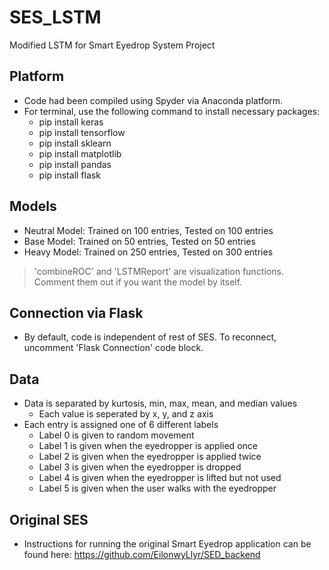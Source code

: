 # SES_LSTM
Modified LSTM for Smart Eyedrop System Project

## Platform
- Code had been compiled using Spyder via Anaconda platform. 
- For terminal, use the following command to install necessary packages:
	- pip install keras 
	- pip install tensorflow
	- pip install sklearn
	- pip install matplotlib
	- pip install pandas
	- pip install flask
           
## Models
- Neutral Model: Trained on 100 entries, Tested on 100 entries
- Base Model: Trained on 50 entries, Tested on 50 entries
- Heavy Model: Trained on 250 entries, Tested on 300 entries
> 'combineROC' and 'LSTMReport' are visualization functions. Comment them out if you want the model by itself.

## Connection via Flask
- By default, code is independent of rest of SES. To reconnect, uncomment 'Flask Connection' code block.

## Data
- Data is separated by kurtosis, min, max, mean, and median values
	- Each value is seperated by x, y, and z axis
- Each entry is assigned one of 6 different labels
	- Label 0 is given to random movement
	- Label 1 is given when the eyedropper is applied once
	- Label 2 is given when the eyedropper is applied twice
	- Label 3 is given when the eyedropper is dropped
	- Label 4 is given when the eyedropper is lifted but not used
	- Label 5 is given when the user walks with the eyedropper

## Original SES
- Instructions for running the original Smart Eyedrop application can be found here: https://github.com/EilonwyLlyr/SED_backend
